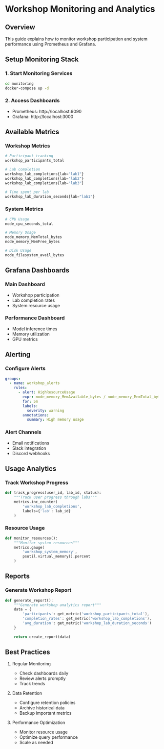 # Workshop Monitoring and Analytics

## Overview

This guide explains how to monitor workshop participation and system performance using Prometheus and Grafana.

## Setup Monitoring Stack

### 1. Start Monitoring Services
```bash
cd monitoring
docker-compose up -d
```

### 2. Access Dashboards
- Prometheus: http://localhost:9090
- Grafana: http://localhost:3000

## Available Metrics

### Workshop Metrics
```python
# Participant tracking
workshop_participants_total

# Lab completion
workshop_lab_completions{lab="lab1"}
workshop_lab_completions{lab="lab2"}
workshop_lab_completions{lab="lab3"}

# Time spent per lab
workshop_lab_duration_seconds{lab="lab1"}
```

### System Metrics
```python
# CPU Usage
node_cpu_seconds_total

# Memory Usage
node_memory_MemTotal_bytes
node_memory_MemFree_bytes

# Disk Usage
node_filesystem_avail_bytes
```

## Grafana Dashboards

### Main Dashboard
- Workshop participation
- Lab completion rates
- System resource usage

### Performance Dashboard
- Model inference times
- Memory utilization
- GPU metrics

## Alerting

### Configure Alerts
```yaml
groups:
  - name: workshop_alerts
    rules:
      - alert: HighResourceUsage
        expr: node_memory_MemAvailable_bytes / node_memory_MemTotal_bytes * 100 < 20
        for: 5m
        labels:
          severity: warning
        annotations:
          summary: High memory usage
```

### Alert Channels
- Email notifications
- Slack integration
- Discord webhooks

## Usage Analytics

### Track Workshop Progress
```python
def track_progress(user_id, lab_id, status):
    """Track user progress through labs"""
    metrics.inc_counter(
        'workshop_lab_completions',
        labels={'lab': lab_id}
    )
```

### Resource Usage
```python
def monitor_resources():
    """Monitor system resources"""
    metrics.gauge(
        'workshop_system_memory',
        psutil.virtual_memory().percent
    )
```

## Reports

### Generate Workshop Report
```python
def generate_report():
    """Generate workshop analytics report"""
    data = {
        'participants': get_metric('workshop_participants_total'),
        'completion_rates': get_metric('workshop_lab_completions'),
        'avg_duration': get_metric('workshop_lab_duration_seconds')
    }
    
    return create_report(data)
```

## Best Practices

1. Regular Monitoring
   - Check dashboards daily
   - Review alerts promptly
   - Track trends

2. Data Retention
   - Configure retention policies
   - Archive historical data
   - Backup important metrics

3. Performance Optimization
   - Monitor resource usage
   - Optimize query performance
   - Scale as needed